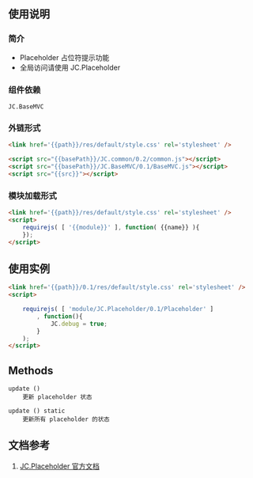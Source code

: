 ## 使用说明

### 简介

- Placeholder 占位符提示功能
- 全局访问请使用 JC.Placeholder

### 组件依赖
    JC.BaseMVC

### 外链形式

```html
<link href='{{path}}/res/default/style.css' rel='stylesheet' />

<script src="{{basePath}}/JC.common/0.2/common.js"></script>
<script src="{{basePath}}/JC.BaseMVC/0.1/BaseMVC.js"></script>
<script src="{{src}}"></script>
```

### 模块加载形式
```html
<link href='{{path}}/res/default/style.css' rel='stylesheet' />
<script>
    requirejs( [ '{{module}}' ], function( {{name}} ){
    });
</script>
```

## 使用实例
```html
<link href='{{path}}/0.1/res/default/style.css' rel='stylesheet' />
<script>

    requirejs( [ 'module/JC.Placeholder/0.1/Placeholder' ]
        , function(){
            JC.debug = true;
        }
    );
</script>
```

## Methods

    update ()
        更新 placeholder 状态

    update () static
        更新所有 placeholder 的状态

## 文档参考

1. [JC.Placeholder 官方文档](http://360.75team.com/~qiushaowei/jc2/docs_api/classes/JC.Placeholder.html)

